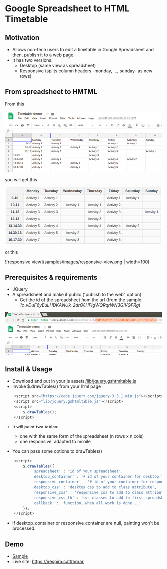 # Google Spreadsheet to HTML Timetable 

## Motivation

* Allows non-tech users to edit a timetable in Google Spreadsheet and then, publish it to a web page.
* It has two versions:
	* Desktop (same view as spreadsheet)
	* Responsive (splits column headers -monday, ..., sunday- as new rows)

## From spreadsheet to HMTML

From this

![spreadsheet id](samples/images/spreadsheet-table.png)

you will get this

![table view](samples/images/table-view.png)

or this

![responsive view](samples/images/responsive-view.png | width=100)


## Prerequisites & requirements

* JQuery
* A spreadsheet and make it public ("publish to the web" option)
	* Get the id of the spreadsheet from the url (from the sample: _1c_vDuF6yEuLHDKANUk_2drO0HFIgWQRqrWN3GIVGFRg_)

![spreadsheet id](samples/images/spreadsheet-url-id.png)


## Install & Usage

* Download and put in your js assets [/lib/jquery.gshtmltable.js](/lib/jquery.gshtmltable.js)
* Invoke $.drawTables() from your html page

```javascript
	<script src="https://code.jquery.com/jquery-3.3.1.min.js"></script>
	<script src="lib/jquery.gshtmltable.js"></script>
	<script>
		$.drawTables();
	</script>
```

* It will paint two tables:
	* one with the same form of the spreadsheet (n rows x n cols)
	* one responsive, adapted to mobile

* You can pass some options to drawTables()

```javascript
	<script>
		$.drawTables({
			'spreadsheet' : 'id of your spreadsheet',
			'desktop_container' : '# id of your container for desktop table, with "#" or ".", default "body"',
			'responsive_container' : '# id of your container for responsive table, with "#" or ".", default "body"',
			'desktop_css' : 'desktop css to add to class attribute',
			'responsive_css' : 'responsive css to add to class attribute',
			'responsive_css_th' : 'css classes to add to first spreadsheet row columns',
			'callback' : 'function, when all work is done...'
		});
	</script>
```

* if desktop_container or responsive_container are null, painting won't be processed.

## Demo
	
* [Sample](https://rawgit.com/davidayalas/gspreadsheet-html-timetable/master/samples/index.html)
* Live site: https://irespira.cat#horari
	